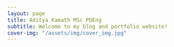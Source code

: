 ```yaml
---
layout: page
title: Aditya Kamath MSc PDEng
subtitle: Welcome to my blog and portfolio website!
cover-img: "/assets/img/cover_img.jpg"
---
```

